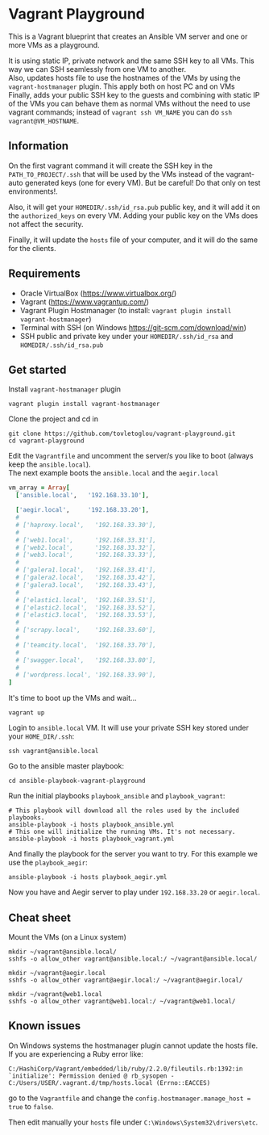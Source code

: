 # Vagrant Playground

This is a Vagrant blueprint that creates an Ansible VM server and one or more VMs as a playground.

It is using static IP, private network and the same SSH key to all VMs. This way we can SSH seamlessly from one VM to another.<br>
Also, updates hosts file to use the hostnames of the VMs by using the `vagrant-hostmanager` plugin. This apply both on host PC and on VMs<br>
Finally, adds your public SSH key to the guests and combining with static IP of the VMs you can behave them as normal VMs without the need to use vagrant commands; instead of `vagrant ssh VM_NAME` you can do `ssh vagrant@VM_HOSTNAME`.

## Information

On the first vagrant command it will create the SSH key in the `PATH_TO_PROJECT/.ssh` that will be used by the VMs instead of the vagrant-auto generated keys (one for every VM). But be careful! Do that only on test environments!.

Also, it will get your `HOMEDIR/.ssh/id_rsa.pub` public key, and it will add it on the `authorized_keys` on every VM. Adding your public key on the VMs does not affect the security.

Finally, it will update the `hosts` file of your computer, and it will do the same for the clients.

## Requirements

- Oracle VirtualBox (<https://www.virtualbox.org/>)
- Vagrant (<https://www.vagrantup.com/>)
- Vagrant Plugin Hostmanager (to install: `vagrant plugin install vagrant-hostmanager`)
- Terminal with SSH (on Windows <https://git-scm.com/download/win>)
- SSH public and private key under your `HOMEDIR/.ssh/id_rsa` and `HOMEDIR/.ssh/id_rsa.pub`

## Get started

Install `vagrant-hostmanager` plugin

```shell
vagrant plugin install vagrant-hostmanager
```

Clone the project and cd in

```shell
git clone https://github.com/tovletoglou/vagrant-playground.git
cd vagrant-playground
```

Edit the `Vagrantfile` and uncomment the server/s you like to boot (always keep the `ansible.local`).<br>
The next example boots the `ansible.local` and the `aegir.local`

```ruby
vm_array = Array[
  ['ansible.local',   '192.168.33.10'],

  ['aegir.local',     '192.168.33.20'],
  #
  # ['haproxy.local',   '192.168.33.30'],
  #
  # ['web1.local',      '192.168.33.31'],
  # ['web2.local',      '192.168.33.32'],
  # ['web3.local',      '192.168.33.33'],
  #
  # ['galera1.local',   '192.168.33.41'],
  # ['galera2.local',   '192.168.33.42'],
  # ['galera3.local',   '192.168.33.43'],
  #
  # ['elastic1.local',  '192.168.33.51'],
  # ['elastic2.local',  '192.168.33.52'],
  # ['elastic3.local',  '192.168.33.53'],
  #
  # ['scrapy.local',    '192.168.33.60'],
  #
  # ['teamcity.local',  '192.168.33.70'],
  #
  # ['swagger.local',   '192.168.33.80'],
  #
  # ['wordpress.local', '192.168.33.90'],
]
```

It's time to boot up the VMs and wait...

```shell
vagrant up
```

Login to `ansible.local` VM. It will use your private SSH key stored under your `HOME_DIR/.ssh`:

```shell
ssh vagrant@ansible.local
```

Go to the ansible master playbook:

```shell
cd ansible-playbook-vagrant-playground
```

Run the initial playbooks `playbook_ansible` and `playbook_vagrant`:

```shell
# This playbook will download all the roles used by the included playbooks.
ansible-playbook -i hosts playbook_ansible.yml
# This one will initialize the running VMs. It's not necessary.
ansible-playbook -i hosts playbook_vagrant.yml
```

And finally the playbook for the server you want to try. For this example we use the `playbook_aegir`:

```shell
ansible-playbook -i hosts playbook_aegir.yml
```

Now you have and Aegir server to play under `192.168.33.20` or `aegir.local`.

## Cheat sheet

Mount the VMs (on a Linux system)

```shell
mkdir ~/vagrant@ansible.local/
sshfs -o allow_other vagrant@ansible.local:/ ~/vagrant@ansible.local/

mkdir ~/vagrant@aegir.local
sshfs -o allow_other vagrant@aegir.local:/ ~/vagrant@aegir.local/

mkdir ~/vagrant@web1.local
sshfs -o allow_other vagrant@web1.local:/ ~/vagrant@web1.local/
```

## Known issues

On Windows systems the hostmanager plugin cannot update the hosts file. If you are experiencing a Ruby error like:

```shell
C:/HashiCorp/Vagrant/embedded/lib/ruby/2.2.0/fileutils.rb:1392:in `initialize': Permission denied @ rb_sysopen - C:/Users/USER/.vagrant.d/tmp/hosts.local (Errno::EACCES)
```

go to the `Vagrantfile` and change the `config.hostmanager.manage_host = true` to `false`.

Then edit manually your `hosts` file under `C:\Windows\System32\drivers\etc`.
